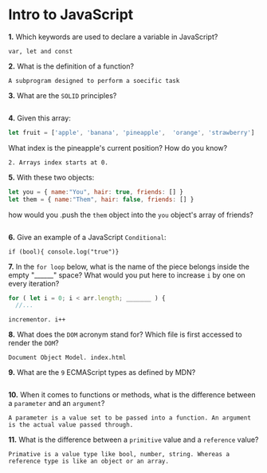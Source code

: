 # Intro to JavaScript

**1.** Which keywords are used to declare a variable in JavaScript?
<!-- enter you answer in the space below -->
```
var, let and const
```
**2.** What is the definition of a function?
<!-- enter you answer in the space below -->
```
A subprogram designed to perform a soecific task
```
**3.** What are the `SOLID` principles?
<!-- enter you answer in the space below -->
```

```
**4.** Given this array: 
```js
let fruit = ['apple', 'banana', 'pineapple',  'orange', 'strawberry']
``` 
What index is the pineapple's current position? How do you know?
<!-- enter you answer in the space below -->
```
2. Arrays index starts at 0.
```
**5.** With these two objects: 
```js
let you = { name:"You", hair: true, friends: [] }
let them = { name:"Them", hair: false, friends: [] }
```
how would you .push the `them` object into the `you` object's array of friends?
<!-- enter you answer in the space below -->
```

```

**6.** Give an example of a JavaScript `Conditional`:
<!-- enter you answer in the space below -->
```
if (bool){ console.log("true")}
```
**7.** In the `for loop` below, what is the name of the piece belongs inside the empty "______" space? What would you put here to increase `i` by one on every iteration?
```js
for ( let i = 0; i < arr.length; _______ ) {
  //...
```
<!-- enter you answer in the space below -->
```
incrementor. i++
```
**8.** What does the `DOM` acronym stand for? Which file is first accessed to render the `DOM`?
<!-- enter you answer in the space below -->
```
Document Object Model. index.html
```

**9.** What are the `9` ECMAScript types as defined by MDN?
<!-- enter you answer in the space below -->
```

```
**10.** When it comes to functions or methods, what is the difference between a `parameter` and an `argument`?
<!-- enter you answer in the space below -->
```
A parameter is a value set to be passed into a function. An argument is the actual value passed through.
```
**11.** What is the difference between a `primitive` value and a `reference` value?
<!-- enter you answer in the space below -->
```
Primative is a value type like bool, number, string. Whereas a reference type is like an object or an array.
```